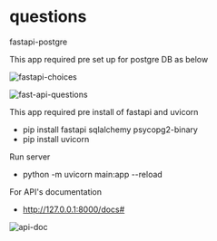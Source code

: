 # questions
 fastapi-postgre

 This app required pre set up for postgre DB as below

 ![fastapi-choices](https://github.com/user-attachments/assets/26b98e1d-fe08-4520-9778-4d8b1093bce1)


 ![fast-api-questions](https://github.com/user-attachments/assets/2d22fbd4-7682-4231-a71c-88bada285e9e)



 This app required pre install of fastapi and uvicorn

 - pip install fastapi sqlalchemy psycopg2-binary
 - pip install uvicorn


 Run server

 - python -m uvicorn main:app --reload


 For API's documentation

 - http://127.0.0.1:8000/docs#


![api-doc](https://github.com/user-attachments/assets/96ac5520-5a12-4192-b329-f7ff3c46ca08)




 
